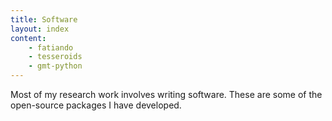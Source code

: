 ```yaml
---
title: Software
layout: index
content:
    - fatiando
    - tesseroids
    - gmt-python
---
```


Most of my research work involves writing software. These are some of the
open-source packages I have developed.
